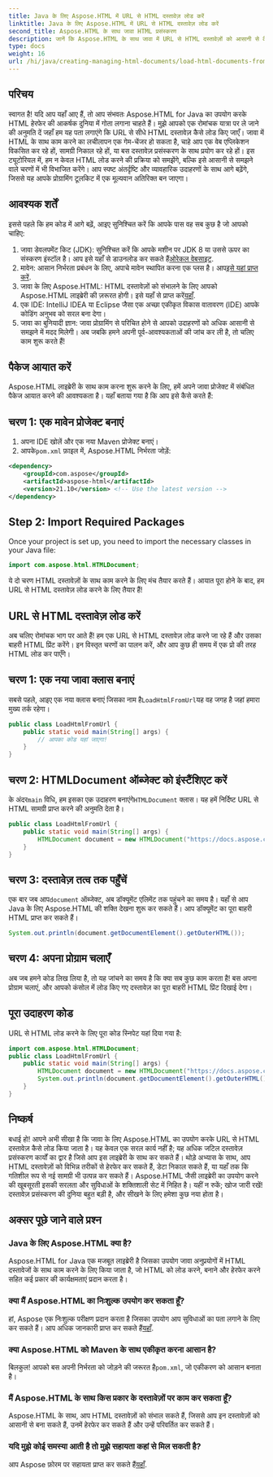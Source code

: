 ```yaml
---
title: Java के लिए Aspose.HTML में URL से HTML दस्तावेज़ लोड करें
linktitle: Java के लिए Aspose.HTML में URL से HTML दस्तावेज़ लोड करें
second_title: Aspose.HTML के साथ जावा HTML प्रसंस्करण
description: जानें कि Aspose.HTML के साथ जावा में URL से HTML दस्तावेज़ों को आसानी से कैसे लोड किया जाए। चरण-दर-चरण ट्यूटोरियल शामिल है।
type: docs
weight: 16
url: /hi/java/creating-managing-html-documents/load-html-documents-from-url/
---
```

## परिचय
स्वागत है! यदि आप यहाँ आए हैं, तो आप संभवतः Aspose.HTML for Java का उपयोग करके HTML हेरफेर की आकर्षक दुनिया में गोता लगाना चाहते हैं। मुझे आपको एक रोमांचक यात्रा पर ले जाने की अनुमति दें जहाँ हम यह पता लगाएंगे कि URL से सीधे HTML दस्तावेज़ कैसे लोड किए जाएँ। जावा में HTML के साथ काम करने का लचीलापन एक गेम-चेंजर हो सकता है, चाहे आप एक वेब एप्लिकेशन विकसित कर रहे हों, सामग्री निकाल रहे हों, या बस दस्तावेज़ प्रसंस्करण के साथ प्रयोग कर रहे हों।
इस ट्यूटोरियल में, हम न केवल HTML लोड करने की प्रक्रिया को समझेंगे, बल्कि इसे आसानी से समझने वाले चरणों में भी विभाजित करेंगे। आप स्पष्ट अंतर्दृष्टि और व्यावहारिक उदाहरणों के साथ आगे बढ़ेंगे, जिससे यह आपके प्रोग्रामिंग टूलकिट में एक मूल्यवान अतिरिक्त बन जाएगा।
## आवश्यक शर्तें
इससे पहले कि हम कोड में आगे बढ़ें, आइए सुनिश्चित करें कि आपके पास वह सब कुछ है जो आपको चाहिए:
1.  जावा डेवलपमेंट किट (JDK): सुनिश्चित करें कि आपके मशीन पर JDK 8 या उससे ऊपर का संस्करण इंस्टॉल है। आप इसे यहाँ से डाउनलोड कर सकते हैं[ओरेकल वेबसाइट](https://www.oracle.com/java/technologies/javase-jdk11-downloads.html).
2.  मावेन: आसान निर्भरता प्रबंधन के लिए, अपाचे मावेन स्थापित करना एक प्लस है। आप[इसे यहां प्राप्त करें](https://maven.apache.org/download.cgi).
3. जावा के लिए Aspose.HTML: HTML दस्तावेज़ों को संभालने के लिए आपको Aspose.HTML लाइब्रेरी की ज़रूरत होगी। इसे यहाँ से प्राप्त करें[यहाँ](https://releases.aspose.com/html/java/). 
4. एक IDE: IntelliJ IDEA या Eclipse जैसा एक अच्छा एकीकृत विकास वातावरण (IDE) आपके कोडिंग अनुभव को सरल बना देगा।
5. जावा का बुनियादी ज्ञान: जावा प्रोग्रामिंग से परिचित होने से आपको उदाहरणों को अधिक आसानी से समझने में मदद मिलेगी।
अब जबकि हमने अपनी पूर्व-आवश्यकताओं की जांच कर ली है, तो चलिए काम शुरू करते हैं!
## पैकेज आयात करें
Aspose.HTML लाइब्रेरी के साथ काम करना शुरू करने के लिए, हमें अपने जावा प्रोजेक्ट में संबंधित पैकेज आयात करने की आवश्यकता है। यहाँ बताया गया है कि आप इसे कैसे करते हैं:
## चरण 1: एक मावेन प्रोजेक्ट बनाएं
1. अपना IDE खोलें और एक नया Maven प्रोजेक्ट बनाएं।
2.  आपके`pom.xml` फ़ाइल में, Aspose.HTML निर्भरता जोड़ें:
   ```xml
   <dependency>
       <groupId>com.aspose</groupId>
       <artifactId>aspose-html</artifactId>
       <version>21.10</version> <!-- Use the latest version -->
   </dependency>
```
## Step 2: Import Required Packages
Once your project is set up, you need to import the necessary classes in your Java file:
```java
import com.aspose.html.HTMLDocument;
```
ये दो चरण HTML दस्तावेज़ों के साथ काम करने के लिए मंच तैयार करते हैं। आयात पूरा होने के बाद, हम URL से HTML दस्तावेज़ लोड करने के लिए तैयार हैं!
## URL से HTML दस्तावेज़ लोड करें
अब चलिए रोमांचक भाग पर आते हैं! हम एक URL से HTML दस्तावेज़ लोड करने जा रहे हैं और उसका बाहरी HTML प्रिंट करेंगे। इन विस्तृत चरणों का पालन करें, और आप कुछ ही समय में एक प्रो की तरह HTML लोड कर पाएँगे।
## चरण 1: एक नया जावा क्लास बनाएं
 सबसे पहले, आइए एक नया क्लास बनाएं जिसका नाम है`LoadHtmlFromUrl`यह वह जगह है जहां हमारा मुख्य तर्क रहेगा।
```java
public class LoadHtmlFromUrl {
    public static void main(String[] args) {
        // आपका कोड यहां जाएगा!
    }
}
```
## चरण 2: HTMLDocument ऑब्जेक्ट को इंस्टैंशिएट करें
 के अंदर`main` विधि, हम इसका एक उदाहरण बनाएंगे`HTMLDocument` क्लास। यह हमें निर्दिष्ट URL से HTML सामग्री प्राप्त करने की अनुमति देता है।
```java
public class LoadHtmlFromUrl {
    public static void main(String[] args) {
        HTMLDocument document = new HTMLDocument("https://docs.aspose.com/html/net/creating-a-document/document.html");
    }
}
```
## चरण 3: दस्तावेज़ तत्व तक पहुँचें
 एक बार जब आप`document` ऑब्जेक्ट, अब डॉक्यूमेंट एलिमेंट तक पहुंचने का समय है। यहाँ से आप Java के लिए Aspose.HTML की शक्ति देखना शुरू कर सकते हैं। आप डॉक्यूमेंट का पूरा बाहरी HTML प्राप्त कर सकते हैं।
```java
System.out.println(document.getDocumentElement().getOuterHTML());
```
## चरण 4: अपना प्रोग्राम चलाएँ
अब जब हमने कोड लिख लिया है, तो यह जांचने का समय है कि क्या सब कुछ काम करता है! बस अपना प्रोग्राम चलाएं, और आपको कंसोल में लोड किए गए दस्तावेज़ का पूरा बाहरी HTML प्रिंट दिखाई देगा।
## पूरा उदाहरण कोड
URL से HTML लोड करने के लिए पूरा कोड स्निपेट यहां दिया गया है:
```java
import com.aspose.html.HTMLDocument;
public class LoadHtmlFromUrl {
    public static void main(String[] args) {
        HTMLDocument document = new HTMLDocument("https://docs.aspose.com/html/net/creating-a-document/document.html");
        System.out.println(document.getDocumentElement().getOuterHTML());
    }
}
```
## निष्कर्ष
बधाई हो! आपने अभी सीखा है कि जावा के लिए Aspose.HTML का उपयोग करके URL से HTML दस्तावेज़ कैसे लोड किया जाता है। यह केवल एक सरल कार्य नहीं है; यह अधिक जटिल दस्तावेज़ प्रसंस्करण कार्यों का द्वार है जिसे आप इस लाइब्रेरी के साथ कर सकते हैं। थोड़े अभ्यास के साथ, आप HTML दस्तावेज़ों को विभिन्न तरीकों से हेरफेर कर सकते हैं, डेटा निकाल सकते हैं, या यहाँ तक कि गतिशील रूप से नई सामग्री भी उत्पन्न कर सकते हैं।
Aspose.HTML जैसी लाइब्रेरी का उपयोग करने की खूबसूरती इसकी सरलता और सुविधाओं के शक्तिशाली सेट में निहित है। यहीं न रुकें; खोज जारी रखें! दस्तावेज़ प्रसंस्करण की दुनिया बहुत बड़ी है, और सीखने के लिए हमेशा कुछ नया होता है।
## अक्सर पूछे जाने वाले प्रश्न
### Java के लिए Aspose.HTML क्या है?  
Aspose.HTML for Java एक मजबूत लाइब्रेरी है जिसका उपयोग जावा अनुप्रयोगों में HTML दस्तावेजों के साथ काम करने के लिए किया जाता है, जो HTML को लोड करने, बनाने और हेरफेर करने सहित कई प्रकार की कार्यक्षमताएं प्रदान करता है।
### क्या मैं Aspose.HTML का निःशुल्क उपयोग कर सकता हूँ?  
 हां, Aspose एक निःशुल्क परीक्षण प्रदान करता है जिसका उपयोग आप सुविधाओं का पता लगाने के लिए कर सकते हैं। आप अधिक जानकारी प्राप्त कर सकते हैं[यहाँ](https://releases.aspose.com/).
### क्या Aspose.HTML को Maven के साथ एकीकृत करना आसान है?  
 बिलकुल! आपको बस अपनी निर्भरता को जोड़ने की जरूरत है`pom.xml`, जो एकीकरण को आसान बनाता है।
### मैं Aspose.HTML के साथ किस प्रकार के दस्तावेज़ों पर काम कर सकता हूँ?  
Aspose.HTML के साथ, आप HTML दस्तावेज़ों को संभाल सकते हैं, जिससे आप इन दस्तावेज़ों को आसानी से बना सकते हैं, उनमें हेरफेर कर सकते हैं और उन्हें परिवर्तित कर सकते हैं।
### यदि मुझे कोई समस्या आती है तो मुझे सहायता कहां से मिल सकती है?  
 आप Aspose फ़ोरम पर सहायता प्राप्त कर सकते हैं[यहाँ](https://forum.aspose.com/c/html/29).